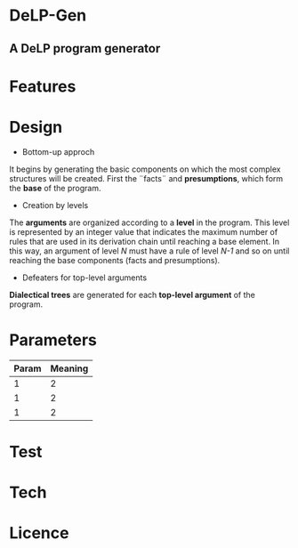 # DeLP-Gen

## A DeLP program generator

# Features

# Design

- Bottom-up approch

It begins by generating the basic components on which the most complex structures will be created. First the ¨facts¨ and **presumptions**, which form the **base** of the program.

- Creation by levels

The **arguments** are organized according to a **level** in the program. This level is represented by an integer value that indicates the maximum number of rules that are used in its derivation chain until reaching a base element. In this way, an argument of level _N_ must have a rule of level _N-1_ and so on until reaching the base components (facts and presumptions).

- Defeaters for top-level arguments

**Dialectical trees** are generated for each **top-level argument** of the program.

# Parameters

| Param | Meaning |
|-------|---------|
| 1     | 2       |
| 1     | 2       |
| 1     | 2       |

# Test

# Tech

# Licence
